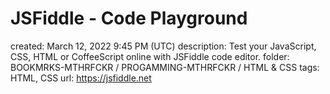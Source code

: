 # JSFiddle - Code Playground

created: March 12, 2022 9:45 PM (UTC)
description: Test your JavaScript, CSS, HTML or CoffeeScript online with JSFiddle code editor.
folder: BOOKMRKS-MTHRFCKR / PROGAMMING-MTHRFCKR / HTML & CSS
tags: HTML, CSS
url: https://jsfiddle.net